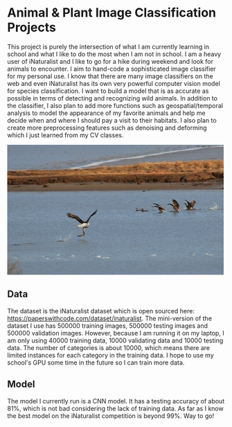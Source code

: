 # **Animal & Plant Image Classification Projects**

This project is purely the intersection of what I am currently learning in school and what I like to do the most when I am not in school. I am a heavy user of iNaturalist and I like to go for a hike during weekend and look for animals to encounter. I aim to hand-code a sophisticated image classifier for my personal use. I know that there are many image classifiers on the web and even iNaturalist has its own very powerful computer vision model for species classification. I want to build a model that is as accurate as possible in terms of detecting and recognizing wild animals. In addition to the classifier, I also plan to add more functions such as geospatial/temporal analysis to model the appearance of my favorite animals and help me decide when and where I should pay a visit to their habitats. I also plan to create more preprocessing features such as denoising and deforming which I just learned from my CV classes.

![An Example Image](362.jpg)

## **Data**
The dataset is the iNaturalist dataset which is open sourced here: https://paperswithcode.com/dataset/inaturalist. The mini-version of the dataset I use has 500000 training images, 500000 testing images and 500000 validation images. However, because I am running it on my laptop, I am only using 40000 training data, 10000 validating data and 10000 testing data. The number of categories is about 10000, which means there are limited instances for each category in the training data. I hope to use my school's GPU some time in the future so I can train more data.


## **Model**
The model I currently run is a CNN model. It has a testing accuracy of about 81%, which is not bad considering the lack of training data. As far as I know the best model on the iNaturalist competition is beyond 99%. Way to go!